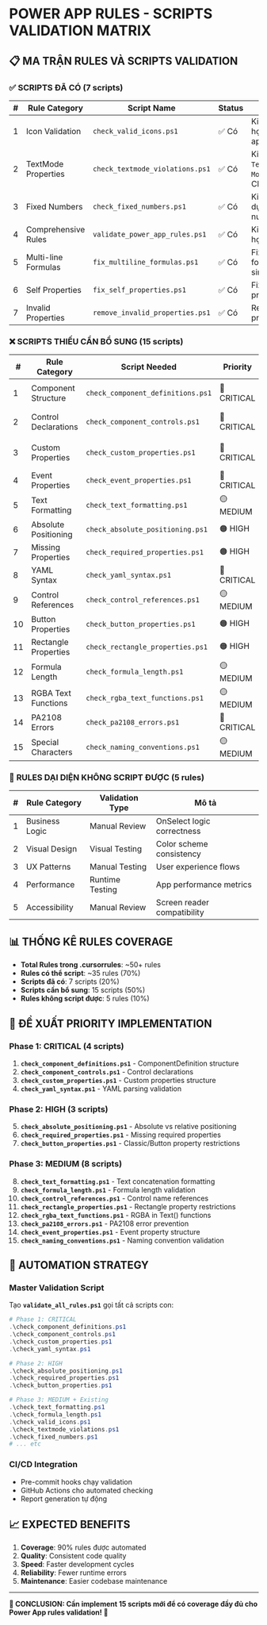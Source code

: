 # POWER APP RULES - SCRIPTS VALIDATION MATRIX

## 📋 MA TRẬN RULES VÀ SCRIPTS VALIDATION

### ✅ **SCRIPTS ĐÃ CÓ (7 scripts)**

| # | Rule Category | Script Name | Status | Mô tả |
|---|--------------|-------------|---------|-------|
| 1 | Icon Validation | `check_valid_icons.ps1` | ✅ Có | Kiểm tra icons hợp lệ từ approved list |
| 2 | TextMode Properties | `check_textmode_violations.ps1` | ✅ Có | Kiểm tra `TextMode:` → `Mode:` cho Classic/TextInput |
| 3 | Fixed Numbers | `check_fixed_numbers.ps1` | ✅ Có | Kiểm tra việc sử dụng fixed numbers |
| 4 | Comprehensive Rules | `validate_power_app_rules.ps1` | ✅ Có | Kiểm tra tổng hợp nhiều rules |
| 5 | Multi-line Formulas | `fix_multiline_formulas.ps1` | ✅ Có | Fix multi-line formulas → single line |
| 6 | Self Properties | `fix_self_properties.ps1` | ✅ Có | Fix invalid Self properties |
| 7 | Invalid Properties | `remove_invalid_properties.ps1` | ✅ Có | Remove invalid properties |

### ❌ **SCRIPTS THIẾU CẦN BỔ SUNG (15 scripts)**

| # | Rule Category | Script Needed | Priority | Mô tả chi tiết |
|---|--------------|---------------|----------|----------------|
| 1 | Component Structure | `check_component_definitions.ps1` | 🔴 CRITICAL | `ComponentDefinition:` → `ComponentDefinitions:` |
| 2 | Control Declarations | `check_component_controls.ps1` | 🔴 CRITICAL | `Control: ComponentName` → `Control: CanvasComponent` |
| 3 | Custom Properties | `check_custom_properties.ps1` | 🔴 CRITICAL | `PropertyType` → `PropertyKind`, `DefaultValue` → `Default` |
| 4 | Event Properties | `check_event_properties.ps1` | 🔴 CRITICAL | Event structure validation |
| 5 | Text Formatting | `check_text_formatting.ps1` | 🟡 MEDIUM | "Label: " → "Label:" & " " |
| 6 | Absolute Positioning | `check_absolute_positioning.ps1` | 🟠 HIGH | X: 100 → X: =Parent.X + 100 |
| 7 | Missing Properties | `check_required_properties.ps1` | 🟠 HIGH | X, Y, Width, Height for controls |
| 8 | YAML Syntax | `check_yaml_syntax.ps1` | 🔴 CRITICAL | Validate YAML parsing |
| 9 | Control References | `check_control_references.ps1` | 🟡 MEDIUM | 'Control.Name'.Property validation |
| 10 | Button Properties | `check_button_properties.ps1` | 🟠 HIGH | BorderRadius, Disabled for Classic/Button |
| 11 | Rectangle Properties | `check_rectangle_properties.ps1` | 🟠 HIGH | BorderRadius for Rectangle |
| 12 | Formula Length | `check_formula_length.ps1` | 🟡 MEDIUM | >120 chars without pipe operator |
| 13 | RGBA Text Functions | `check_rgba_text_functions.ps1` | 🟡 MEDIUM | Text(RGBA()) violations |
| 14 | PA2108 Errors | `check_pa2108_errors.ps1` | 🔴 CRITICAL | OnSelect for GroupContainer |
| 15 | Special Characters | `check_naming_conventions.ps1` | 🟡 MEDIUM | Single quotes for special names |

### 🔧 **RULES DẠI DIỆN KHÔNG SCRIPT ĐƯỢC (5 rules)**

| # | Rule Category | Validation Type | Mô tả |
|---|--------------|----------------|-------|
| 1 | Business Logic | Manual Review | OnSelect logic correctness |
| 2 | Visual Design | Visual Testing | Color scheme consistency |
| 3 | UX Patterns | Manual Testing | User experience flows |
| 4 | Performance | Runtime Testing | App performance metrics |
| 5 | Accessibility | Manual Review | Screen reader compatibility |

## 📊 THỐNG KÊ RULES COVERAGE

- **Total Rules trong .cursorrules**: ~50+ rules
- **Rules có thể script**: ~35 rules (70%)
- **Scripts đã có**: 7 scripts (20%)
- **Scripts cần bổ sung**: 15 scripts (50%)
- **Rules không script được**: 5 rules (10%)

## 🎯 ĐỀ XUẤT PRIORITY IMPLEMENTATION

### Phase 1: CRITICAL (4 scripts)
1. **`check_component_definitions.ps1`** - ComponentDefinition structure
2. **`check_component_controls.ps1`** - Control declarations
3. **`check_custom_properties.ps1`** - Custom properties structure
4. **`check_yaml_syntax.ps1`** - YAML parsing validation

### Phase 2: HIGH (3 scripts)
5. **`check_absolute_positioning.ps1`** - Absolute vs relative positioning
6. **`check_required_properties.ps1`** - Missing required properties
7. **`check_button_properties.ps1`** - Classic/Button property restrictions

### Phase 3: MEDIUM (8 scripts)
8. **`check_text_formatting.ps1`** - Text concatenation formatting
9. **`check_formula_length.ps1`** - Formula length validation
10. **`check_control_references.ps1`** - Control name references
11. **`check_rectangle_properties.ps1`** - Rectangle property restrictions
12. **`check_rgba_text_functions.ps1`** - RGBA in Text() functions
13. **`check_pa2108_errors.ps1`** - PA2108 error prevention
14. **`check_event_properties.ps1`** - Event property structure
15. **`check_naming_conventions.ps1`** - Naming convention validation

## 🚀 **AUTOMATION STRATEGY**

### Master Validation Script
Tạo **`validate_all_rules.ps1`** gọi tất cả scripts con:
```powershell
# Phase 1: CRITICAL
.\check_component_definitions.ps1
.\check_component_controls.ps1  
.\check_custom_properties.ps1
.\check_yaml_syntax.ps1

# Phase 2: HIGH
.\check_absolute_positioning.ps1
.\check_required_properties.ps1
.\check_button_properties.ps1

# Phase 3: MEDIUM + Existing
.\check_text_formatting.ps1
.\check_formula_length.ps1
.\check_valid_icons.ps1
.\check_textmode_violations.ps1
.\check_fixed_numbers.ps1
# ... etc
```

### CI/CD Integration
- Pre-commit hooks chạy validation
- GitHub Actions cho automated checking
- Report generation tự động

## 📈 **EXPECTED BENEFITS**

1. **Coverage**: 90% rules được automated
2. **Quality**: Consistent code quality 
3. **Speed**: Faster development cycles
4. **Reliability**: Fewer runtime errors
5. **Maintenance**: Easier codebase maintenance

---

**🎯 CONCLUSION: Cần implement 15 scripts mới để có coverage đầy đủ cho Power App rules validation! 🎯** 